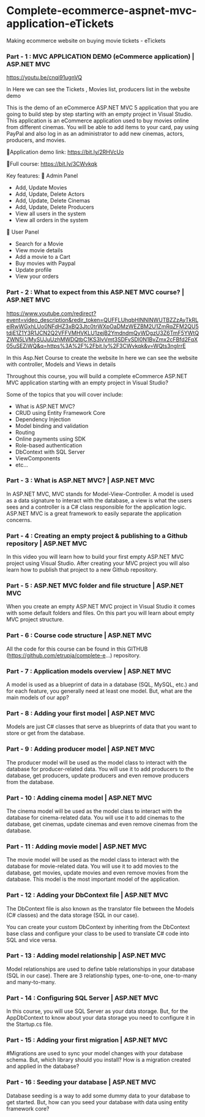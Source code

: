 # Complete-ecommerce-aspnet-mvc-application-eTickets
Making ecommerce website on buying movie tickets - eTickets

### Part - 1 : MVC APPLICATION DEMO (eCommerce application) | ASP.NET MVC
https://youtu.be/cnqi91ugnVQ

In Here we can see the Tickets , Movies list, producers list in the website demo

This is the demo of an eCommerce ASP.NET MVC 5 application that you are going to build step by step starting with an empty project in Visual Studio.
This application is an eCommerce application used to buy movies online from different cinemas. You will be able to add items to your card, pay using PayPal and also log in as an administrator to add new cinemas, actors, producers, and movies. 

📍Application demo link: https://bit.ly/2RHVcUo

<!-- 📍Source code: https://bit.ly/3jvocZK. -->

📍Full course: https://bit.ly/3CWvkqk


Key features:
📌 Admin Panel
- Add, Update Movies
- Add, Update, Delete Actors
- Add, Update, Delete Cinemas
- Add, Update, Delete Producers
- View all users in the system
- View all orders in the system

📌 User Panel
- Search for a Movie
- View movie details
- Add a movie to a Cart
- Buy movies with Paypal
- Update profile
- View your orders

### Part - 2 : What to expect from this ASP.NET MVC course? | ASP.NET MVC
https://www.youtube.com/redirect?event=video_description&redir_token=QUFFLUhqbHlNNlNWUTBZZzAyTkRLelRwWGxhLUo0NFdHZ3xBQ3Jtc0trWXpOaDMzWEZBM2U1ZmRqZFM2QU5tdjE1Z1Y3R1JCN2Q2VFFVMHVKLU1zejB2YmdndmQyWDgzU3Z6TmF5YWtQZWN5LVMySUJuUzhMWDQtbC1KS3lvVmt3SDFvSDl0N1BvZmx2cFBfd2FqX05uSEZiWQ&q=https%3A%2F%2Fbit.ly%2F3CWvkqk&v=WQts3ngIrrE

In this Asp.Net Course to create the website
In here we can see the website with controller, Models and Views in details

Throughout this course, you will build a complete eCommerce ASP.NET MVC application starting with an empty project in Visual Studio?

Some of the topics that you will cover include:
- What is ASP.NET MVC?
- CRUD using Entity Framework Core
- Dependency Injection
- Model binding and validation
- Routing
- Online payments using SDK
- Role-based authentication
- DbContext with SQL Server
- ViewComponents
- etc...

### Part - 3 : What is ASP.NET MVC? | ASP.NET MVC

In ASP.NET MVC, MVC stands for Model-View-Controller. A model is used as a data signature to interact with the database, a view is what the users sees and a controller is a C# class responsible for the application logic. ASP.NET MVC is a great framework to easily separate the application concerns.

### Part - 4 : Creating an empty project & publishing to a Github repository | ASP.NET MVC

In this video you will learn how to build your first empty ASP.NET MVC project using Visual Studio. 
After creating your MVC project you will also learn how to publish that project to a new Github repository.

### Part - 5 : ASP.NET MVC folder and file structure | ASP.NET MVC

When you create an empty ASP.NET MVC project in Visual Studio it comes with some default folders and files.
On this part you will learn about empty MVC project structure.

### Part - 6 : Course code structure | ASP.NET MVC

All the code for this course can be found in this GITHUB (https://github.com/etrupja/complete-e...)  repository.

### Part - 7 : Application models overview | ASP.NET MVC

A model is used as a blueprint of data in a database (SQL, MySQL, etc.) and for each feature, you generally need at least one model. But, what are the main models of our app?

### Part - 8 : Adding your first model | ASP.NET MVC

Models are just C# classes that serve as blueprints of data that you want to store or get from the database.

### Part - 9 : Adding producer model | ASP.NET MVC

The producer model will be used as the model class to interact with the database for producer-related data. You will use it to add producers to the database, get producers, update producers and even remove producers from the database.

### Part - 10 : Adding cinema model | ASP.NET MVC

The cinema model will be used as the model class to interact with the database for cinema-related data. You will use it to add cinemas to the database, get cinemas, update cinemas and even remove cinemas from the database.

### Part - 11 : Adding movie model | ASP.NET MVC

The movie model will be used as the model class to interact with the database for movie-related data. You will use it to add movies to the database, get movies, update movies and even remove movies from the database.
This model is the most important model of the application.

### Part - 12 : Adding your DbContext file | ASP.NET MVC

The DbContext file is also known as the translator file between the Models (C# classes) and the data storage (SQL in our case).

You can create your custom DbContext by inheriting from the DbContext base class and configure your class to be used to translate C# code into SQL and vice versa.

### Part - 13 : Adding model relationship | ASP.NET MVC

Model relationships are used to define table relationships in your database (SQL in our case).
There are 3 relationship types, one-to-one, one-to-many and many-to-many. 

### Part - 14 : Configuring SQL Server | ASP.NET MVC

In this course, you will use SQL Server as your data storage. But, for the AppDbContext to know about your data storage you need to configure it in the Startup.cs file. 

### Part - 15 : Adding your first migration | ASP.NET MVC

#Migrations are used to sync your model changes with your database schema. But, which library should you install? How is a migration created and applied in the database?

### Part - 16 : Seeding your database | ASP.NET MVC

Database seeding is a way to add some dummy data to your database to get started. But, how can you seed your database with data using entity framework core?
